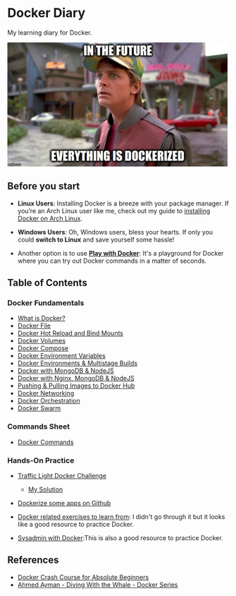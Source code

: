 # Docker Diary

My learning diary for Docker.

![meme](./imgs/docker_future-e1468491725978.jpg)

## Before you start

- **Linux Users**: Installing Docker is a breeze with your package manager. If you’re an Arch Linux user like me, check out my guide to [installing Docker on Arch Linux](arch-linux-installation.md).

- **Windows Users**: Oh, Windows users, bless your hearts. If only you could **switch to Linux** and save yourself some hassle!

- Another option is to use **[Play with Docker](https://labs.play-with-docker.com/)**: It's a playground for Docker where you can try out Docker commands in a matter of seconds.

## Table of Contents

### Docker Fundamentals

- [What is Docker?](what-is-docker.md)
- [Docker File](docker-file.md)
- [Docker Hot Reload and Bind Mounts](docker-hot-reload.md)
- [Docker Volumes](docker-volumes.md)
- [Docker Compose](docker-compose.md)
- [Docker Environment Variables](docker-environment-variables.md)
- [Docker Environments & Multistage Builds](docker-environments.md)
- [Docker with MongoDB & NodeJS](docker-mongodb-nodejs.md)
- [Docker with Nginx, MongoDB & NodeJS](docker-nginx-mongodb-nodejs.md)
- [Pushing & Pulling Images to Docker Hub](docker-push-to-docker-hub.md)
- [Docker Networking](docker-networking.md)
- [Docker Orchestration](docker-orchestration.md)
- [Docker Swarm](docker-swarm.md)

### Commands Sheet

- [Docker Commands](docker-commands.md)

### Hands-On Practice

- [Traffic Light Docker Challenge](https://github.com/hayk96/trafficlight-docker-challenge#vertical_traffic_light-traffic-light-docker-challenge)
    - [My Solution](trafficlight-docker-challenge-solution.md)

- [Dockerize some apps on Github](dockerize-some-apps-on-github.md)

- [Docker related exercises to learn from](https://github.com/Vizuri/docker-exercises/tree/master): I didn't go through it but it looks like a good resource to practice Docker.

- [Sysadmin with Docker](https://hamk-sysadmin-docker.github.io/exercises/):This is also a good resource to practice Docker.


## References

- [Docker Crash Course for Absolute Beginners](https://www.youtube.com/watch?v=pg19Z8LL06w)
- [Ahmed Ayman - Diving With the Whale - Docker Series](https://a7medayman6.github.io/blog/devops/diving-with-the-whale-docker-series/)